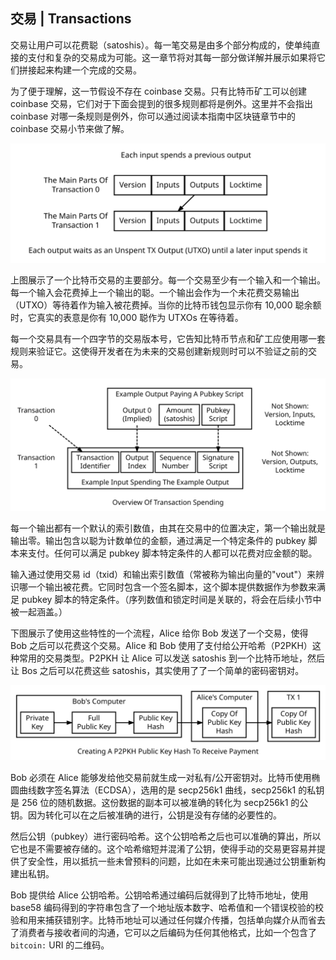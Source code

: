 ## 交易 | Transactions

交易让用户可以花费聪（satoshis）。每一笔交易是由多个部分构成的，使单纯直接的支付和复杂的交易成为可能。这一章节将对其每一部分做详解并展示如果将它们拼接起来构建一个完成的交易。

为了便于理解，这一节假设不存在 coinbase 交易。只有比特币矿工可以创建 coinbase 交易，它们对于下面会提到的很多规则都将是例外。这里并不会指出 coinbase 对哪一条规则是例外，你可以通过阅读本指南中区块链章节中的 coinbase 交易小节来做了解。

![](./en-tx-overview.svg)

上图展示了一个比特币交易的主要部分。每一个交易至少有一个输入和一个输出。每一个输入会花费掉上一个输出的聪。一个输出会作为一个未花费交易输出（UTXO）等待着作为输入被花费掉。当你的比特币钱包显示你有 10,000 聪余额时，它真实的表意是你有 10,000 聪作为 UTXOs 在等待着。

每一个交易具有一个四字节的交易版本号，它告知比特币节点和矿工应使用哪一套规则来验证它。这使得开发者在为未来的交易创建新规则时可以不验证之前的交易。

![](./en-tx-overview-spending.svg)

每一个输出都有一个默认的索引数值，由其在交易中的位置决定，第一个输出就是输出零。输出包含以聪为计数单位的金额，通过满足一个特定条件的 pubkey 脚本来支付。任何可以满足 pubkey 脚本特定条件的人都可以花费对应金额的聪。

输入通过使用交易 id（txid）和输出索引数值（常被称为输出向量的"vout"）来辨识哪一个输出被花费。它同时包含一个签名脚本，这个脚本提供数据作为参数来满足 pubkey 脚本的特定条件。（序列数值和锁定时间是关联的，将会在后续小节中被一起涵盖。）

下图展示了使用这些特性的一个流程，Alice 给你 Bob 发送了一个交易，使得 Bob 之后可以花费这个交易。Alice 和 Bob 使用了支付给公开哈希（P2PKH）这种常用的交易类型。P2PKH 让 Alice 可以发送 satoshis 到一个比特币地址，然后让 Bos 之后可以花费这些 satoshis，其实使用了了一个简单的密码密钥对。

![](./en-creating-p2pkh-output.svg)

Bob 必须在 Alice 能够发给他交易前就生成一对私有/公开密钥对。比特币使用椭圆曲线数字签名算法（ECDSA），选用的是 secp256k1 曲线，secp256k1 的私钥是 256 位的随机数据。这份数据的副本可以被准确的转化为 secp256k1 的公钥。因为转化可以在之后被准确的进行，公钥是没有存储的必要性的。

然后公钥（pubkey）进行密码哈希。这个公钥哈希之后也可以准确的算出，所以它也是不需要被存储的。这个哈希缩短并混淆了公钥，使得手动的交易更容易并提供了安全性，用以抵抗一些未曾预料的问题，比如在未来可能出现通过公钥重新构建出私钥。

Bob 提供给 Alice 公钥哈希。公钥哈希通过编码后就得到了比特币地址，使用 base58 编码得到的字符串包含了一个地址版本数字、哈希值和一个错误校验的校验和用来捕获错别字。比特币地址可以通过任何媒介传播，包括单向媒介从而省去了消费者与接收者间的沟通，它可以之后编码为任何其他格式，比如一个包含了 `bitcoin:` URI 的二维码。


